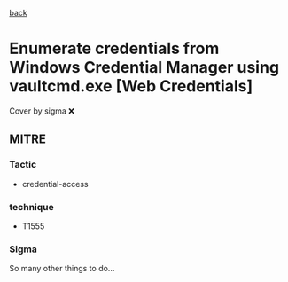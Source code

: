 [back](../index.md)
# Enumerate credentials from Windows Credential Manager using vaultcmd.exe [Web Credentials]
Cover by sigma :x: 

## MITRE
### Tactic
  - credential-access

### technique
  - T1555

### Sigma

 So many other things to do...